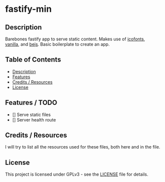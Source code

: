 # fastify-min

## Description
Barebones fastify app to serve static content. Makes use of [icofonts](https://myrepos.xyz/Randy-Jordan/icofonts), [vanilla](https://myrepos.xyz/Randy-Jordan/vanilla), and [bejs](https://myrepos.xyz/Randy-Jordan/bejs). Basic boilerplate to create an app.

## Table of Contents

- [Description](#description)
- [Features](#features) 
- [Credits / Resources](#credits--resources)
- [License](#license)

## Features / TODO

- [] Serve static files
- [] Server health route


## Credits / Resources
I will try to list all the resources used for these files, both here and in the file. 

## License
This project is licensed under GPLv3 - see the [LICENSE](LICENSE) file for details.
